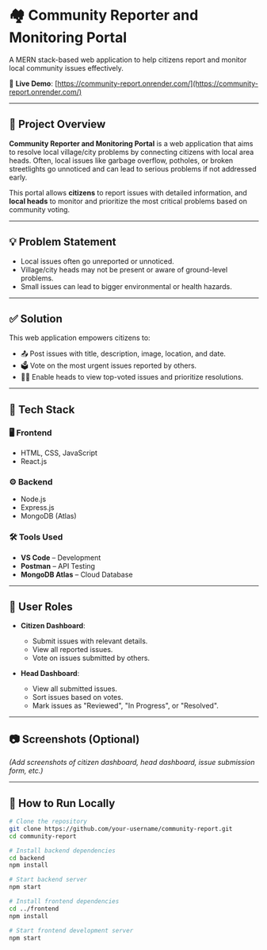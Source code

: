 # 🏘️ Community Reporter and Monitoring Portal

A MERN stack-based web application to help citizens report and monitor local community issues effectively.

🔗 **Live Demo**: [https://community-report.onrender.com/](https://community-report.onrender.com/)

---

## 📌 Project Overview

**Community Reporter and Monitoring Portal** is a web application that aims to resolve local village/city problems by connecting citizens with local area heads. Often, local issues like garbage overflow, potholes, or broken streetlights go unnoticed and can lead to serious problems if not addressed early.

This portal allows **citizens** to report issues with detailed information, and **local heads** to monitor and prioritize the most critical problems based on community voting.

---

## 💡 Problem Statement

- Local issues often go unreported or unnoticed.
- Village/city heads may not be present or aware of ground-level problems.
- Small issues can lead to bigger environmental or health hazards.

---

## ✅ Solution

This web application empowers citizens to:
- 📤 Post issues with title, description, image, location, and date.
- 🗳️ Vote on the most urgent issues reported by others.
- 🧑‍💼 Enable heads to view top-voted issues and prioritize resolutions.

---

## 🧱 Tech Stack

### 🖥️ Frontend
- HTML, CSS, JavaScript
- React.js

### ⚙️ Backend
- Node.js
- Express.js
- MongoDB (Atlas)

### 🛠️ Tools Used
- **VS Code** – Development
- **Postman** – API Testing
- **MongoDB Atlas** – Cloud Database

---

## 🔐 User Roles

- **Citizen Dashboard**:
  - Submit issues with relevant details.
  - View all reported issues.
  - Vote on issues submitted by others.

- **Head Dashboard**:
  - View all submitted issues.
  - Sort issues based on votes.
  - Mark issues as "Reviewed", "In Progress", or "Resolved".

---

## 📷 Screenshots (Optional)

*(Add screenshots of citizen dashboard, head dashboard, issue submission form, etc.)*

---

## 🚀 How to Run Locally

```bash
# Clone the repository
git clone https://github.com/your-username/community-report.git
cd community-report

# Install backend dependencies
cd backend
npm install

# Start backend server
npm start

# Install frontend dependencies
cd ../frontend
npm install

# Start frontend development server
npm start
